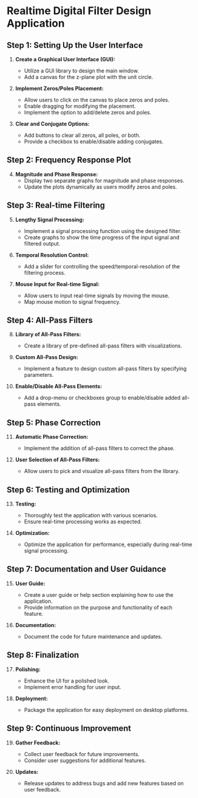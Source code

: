 # Realtime Digital Filter Design Application

## Step 1: Setting Up the User Interface

1. **Create a Graphical User Interface (GUI):**
   - Utilize a GUI library to design the main window.
   - Add a canvas for the z-plane plot with the unit circle.

2. **Implement Zeros/Poles Placement:**
   - Allow users to click on the canvas to place zeros and poles.
   - Enable dragging for modifying the placement.
   - Implement the option to add/delete zeros and poles.

3. **Clear and Conjugate Options:**
   - Add buttons to clear all zeros, all poles, or both.
   - Provide a checkbox to enable/disable adding conjugates.

## Step 2: Frequency Response Plot

4. **Magnitude and Phase Response:**
   - Display two separate graphs for magnitude and phase responses.
   - Update the plots dynamically as users modify zeros and poles.

## Step 3: Real-time Filtering

5. **Lengthy Signal Processing:**
   - Implement a signal processing function using the designed filter.
   - Create graphs to show the time progress of the input signal and filtered output.

6. **Temporal Resolution Control:**
   - Add a slider for controlling the speed/temporal-resolution of the filtering process.

7. **Mouse Input for Real-time Signal:**
   - Allow users to input real-time signals by moving the mouse.
   - Map mouse motion to signal frequency.

## Step 4: All-Pass Filters

8. **Library of All-Pass Filters:**
   - Create a library of pre-defined all-pass filters with visualizations.

9. **Custom All-Pass Design:**
   - Implement a feature to design custom all-pass filters by specifying parameters.

10. **Enable/Disable All-Pass Elements:**
    - Add a drop-menu or checkboxes group to enable/disable added all-pass elements.

## Step 5: Phase Correction

11. **Automatic Phase Correction:**
    - Implement the addition of all-pass filters to correct the phase.

12. **User Selection of All-Pass Filters:**
    - Allow users to pick and visualize all-pass filters from the library.

## Step 6: Testing and Optimization

13. **Testing:**
    - Thoroughly test the application with various scenarios.
    - Ensure real-time processing works as expected.

14. **Optimization:**
    - Optimize the application for performance, especially during real-time signal processing.

## Step 7: Documentation and User Guidance

15. **User Guide:**
    - Create a user guide or help section explaining how to use the application.
    - Provide information on the purpose and functionality of each feature.

16. **Documentation:**
    - Document the code for future maintenance and updates.

## Step 8: Finalization

17. **Polishing:**
    - Enhance the UI for a polished look.
    - Implement error handling for user input.

18. **Deployment:**
    - Package the application for easy deployment on desktop platforms.

## Step 9: Continuous Improvement

19. **Gather Feedback:**
    - Collect user feedback for future improvements.
    - Consider user suggestions for additional features.

20. **Updates:**
    - Release updates to address bugs and add new features based on user feedback.
